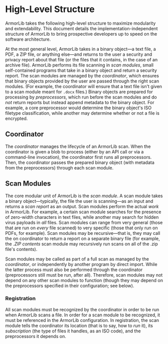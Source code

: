 # High-Level Structure
ArmorLib takes the following high-level structure to maximize modularity and extendability. This document details the implementation-independent structure of ArmorLib to bring prospective developers up to speed on the software architecture.

At the most general level, ArmorLib takes in a binary object—a text file, a PDF, a ZIP file, or anything else—and returns to the user a security and privacy report about that file (or the files that it contains, in the case of an archive file). ArmorLib performs its file scanning in _scan modules_, small self-contained programs that take in a binary object and return a security report. The scan modules are managed by the _coordinator_, which ensures that binary objects provided by the user are passed through the right scan modules. (For example, the coordinator will ensure that a text file isn't given to a scan module meant for `.docx` files.) Binary objects are prepared for processing by _preprocessors_, which run before the scan modules and do _not_ return reports but instead append metadata to the binary object. For example, a core preprocessor would determine the binary object's ISO filetype classification, while another may determine whether or not a file is encrypted.

## Coordinator
The _coordinator_ manages the lifecycle of an ArmorLib scan. When the coordinator is given a blob to process (either by an API call or via a command-line invocation), the coordinator first runs all preprocessors. Then, the coordinator passes the prepared binary object (with metadata from the preprocessors) through each scan module.

## Scan Modules
The core modular unit of ArmorLib is the _scan module_. A scan module takes a binary object—typically, the file the user is scanning—as an input and returns a _scan report_ as an output. Scan modules perform the actual _work_ in ArmorLib. For example, a certain scan module searches for the presence of zero-width characters in text files, while another may search for hidden virus payloads in _all_ files. Scan modules can range from very general (those that are run on _every_ file scanned) to very specific (those that only run on PDFs, for example). Scan modules may be recursive—that is, they may call the on coordinator to return a report on a separate binary file (for example, the _.ZIP contents_ scan module may recursively run scans on all of the .zip file's contents).

Scan modules may be called as part of a full scan as managed by the _coordinator_, or independently by another program by direct import. While the latter process must also be performed through the coordinator (preprocessors still must be run, after all). Therefore, scan modules may not depend on any other scan modules to function (though they may depend on the preprocessors specified in their configuration; see below).

### Registration
All scan modules must be recognized by the coordinator in order to be run when ArmorLib scans a file. In order for a scan module to be recognized, it must be referenced in the ArmorLib configuration. In registration, the scan module tells the coordinator its location (that is to say, how to _run_ it), its _subscription_ (the type of files it handles, as an ISO code), and the preprocessors it depends on.
